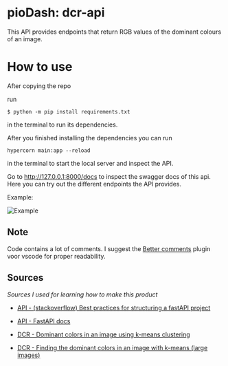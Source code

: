 # pioDash: dcr-api
This API provides endpoints that return RGB values of the dominant colours of an image.

# How to use
After copying the repo 

run
```terminal
$ python -m pip install requirements.txt
```
in the terminal to run its dependencies.

After you finished installing the dependencies you can run
```terminal
hypercorn main:app --reload
```
in the terminal to start the local server and inspect the API.

Go to http://127.0.0.1:8000/docs to inspect the swagger docs of this api. Here you can try out the different endpoints the API provides.

Example:
 
![Example](https://github.com/yaikohi/DCR-api/tree/Development/api/readme-images/howto1.gif)


## Note
Code contains a lot of comments. I suggest the [Better comments](https://marketplace.visualstudio.com/items?itemName=aaron-bond.better-comments) plugin voor vscode for proper readability.

## Sources
_Sources I used for learning how to make this product_
- [API - (stackoverflow) Best practices for structuring a fastAPI project](https://stackoverflow.com/questions/64943693/what-are-the-best-practices-for-structuring-a-fastapi-project)
- [API - FastAPI docs](https://fastapi.tiangolo.com/)

- [DCR - Dominant colors in an image using k-means clustering](https://buzzrobot.com/dominant-colors-in-an-image-using-k-means-clustering-3c7af4622036)
- [DCR - Finding the dominant colors in an image with k-means (large images)](https://ailephant.com/dominant-colors-in-image-with-k-means/#:~:text=The%20K%2Dmeans%20clustering%20algorithm%20defines%20a%20number%20K%20of,be%20used%20for%20other%20purposes.)